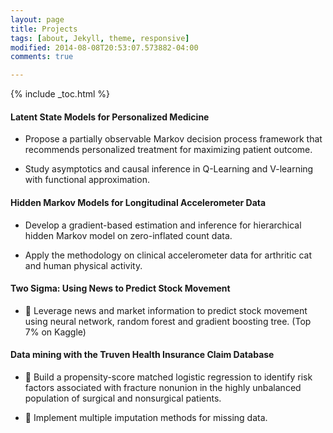 ```yaml
---
layout: page
title: Projects
tags: [about, Jekyll, theme, responsive]
modified: 2014-08-08T20:53:07.573882-04:00
comments: true

---
```

{% include _toc.html %}


#### Latent State Models for Personalized Medicine

- Propose a partially observable Markov decision process framework that recommends personalized
treatment for maximizing patient outcome.

- Study asymptotics and causal inference in Q-Learning and V-learning with functional approximation.

#### Hidden Markov Models for Longitudinal Accelerometer Data

- Develop a gradient-based estimation and inference for hierarchical hidden Markov model on zero-inflated count data.

- Apply the methodology on clinical accelerometer data for arthritic cat and human physical activity.

#### Two Sigma:  Using News to Predict Stock Movement

-  Leverage news and market information to predict stock movement using neural network, random
 forest and gradient boosting tree. (Top 7% on Kaggle)
 
#### Data mining with the Truven Health Insurance Claim Database

-  Build a propensity-score matched logistic regression to identify risk factors associated with fracture
 nonunion in the highly unbalanced population of surgical and nonsurgical patients.

-  Implement multiple imputation methods for missing data.


